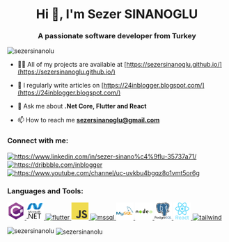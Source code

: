 <h1 align="center">Hi 👋, I'm Sezer SINANOGLU</h1>
<h3 align="center">A passionate software developer from Turkey</h3>

<p align="left"> <img src="https://komarev.com/ghpvc/?username=sezersinanolu&label=Profile%20views&color=0e75b6&style=flat-square" alt="sezersinanolu" /> </p>

- 👨‍💻 All of my projects are available at [https://sezersinanoglu.github.io/](https://sezersinanoglu.github.io/)

- 📝 I regularly write articles on [https://24inblogger.blogspot.com/](https://24inblogger.blogspot.com/)

- 💬 Ask me about **.Net Core, Flutter and React**

- 📫 How to reach me **sezersinanoglu@gmail.com**

<h3 align="left">Connect with me:</h3>
<p align="left">
<a href="https://linkedin.com/in/https://www.linkedin.com/in/sezer-sinano%c4%9flu-35737a71/" target="blank"><img align="center" src="https://raw.githubusercontent.com/rahuldkjain/github-profile-readme-generator/master/src/images/icons/Social/linked-in-alt.svg" alt="https://www.linkedin.com/in/sezer-sinano%c4%9flu-35737a71/" height="30" width="40" /></a>
<a href="https://dribbble.com/https://dribbble.com/inblogger" target="blank"><img align="center" src="https://raw.githubusercontent.com/rahuldkjain/github-profile-readme-generator/master/src/images/icons/Social/dribbble.svg" alt="https://dribbble.com/inblogger" height="30" width="40" /></a>
<a href="https://www.youtube.com/c/https://www.youtube.com/channel/uc-uvkbu4bgqz8o1vmt5or6g" target="blank"><img align="center" src="https://raw.githubusercontent.com/rahuldkjain/github-profile-readme-generator/master/src/images/icons/Social/youtube.svg" alt="https://www.youtube.com/channel/uc-uvkbu4bgqz8o1vmt5or6g" height="30" width="40" /></a>
</p>

<h3 align="left">Languages and Tools:</h3>
<p align="left"> <a href="https://www.w3schools.com/cs/" target="_blank" rel="noreferrer"> <img src="https://raw.githubusercontent.com/devicons/devicon/master/icons/csharp/csharp-original.svg" alt="csharp" width="40" height="40"/> </a> <a href="https://dotnet.microsoft.com/" target="_blank" rel="noreferrer"> <img src="https://raw.githubusercontent.com/devicons/devicon/master/icons/dot-net/dot-net-original-wordmark.svg" alt="dotnet" width="40" height="40"/> </a> <a href="https://flutter.dev" target="_blank" rel="noreferrer"> <img src="https://www.vectorlogo.zone/logos/flutterio/flutterio-icon.svg" alt="flutter" width="40" height="40"/> </a> <a href="https://developer.mozilla.org/en-US/docs/Web/JavaScript" target="_blank" rel="noreferrer"> <img src="https://raw.githubusercontent.com/devicons/devicon/master/icons/javascript/javascript-original.svg" alt="javascript" width="40" height="40"/> </a> <a href="https://www.microsoft.com/en-us/sql-server" target="_blank" rel="noreferrer"> <img src="https://www.svgrepo.com/show/303229/microsoft-sql-server-logo.svg" alt="mssql" width="40" height="40"/> </a> <a href="https://www.mysql.com/" target="_blank" rel="noreferrer"> <img src="https://raw.githubusercontent.com/devicons/devicon/master/icons/mysql/mysql-original-wordmark.svg" alt="mysql" width="40" height="40"/> </a> <a href="https://nodejs.org" target="_blank" rel="noreferrer"> <img src="https://raw.githubusercontent.com/devicons/devicon/master/icons/nodejs/nodejs-original-wordmark.svg" alt="nodejs" width="40" height="40"/> </a> <a href="https://www.postgresql.org" target="_blank" rel="noreferrer"> <img src="https://raw.githubusercontent.com/devicons/devicon/master/icons/postgresql/postgresql-original-wordmark.svg" alt="postgresql" width="40" height="40"/> </a> <a href="https://reactjs.org/" target="_blank" rel="noreferrer"> <img src="https://raw.githubusercontent.com/devicons/devicon/master/icons/react/react-original-wordmark.svg" alt="react" width="40" height="40"/> </a> <a href="https://tailwindcss.com/" target="_blank" rel="noreferrer"> <img src="https://www.vectorlogo.zone/logos/tailwindcss/tailwindcss-icon.svg" alt="tailwind" width="40" height="40"/> </a> </p>

<p><img align="left" src="https://github-readme-stats.vercel.app/api/top-langs?username=sezersinanolu&show_icons=true&theme=radical&locale=en&layout=compact" alt="sezersinanolu" /></p>

<p>&nbsp;<img align="center" src="https://github-readme-stats.vercel.app/api?username=sezersinanolu&show_icons=true&theme=radical&locale=en" alt="sezersinanolu" /></p>
